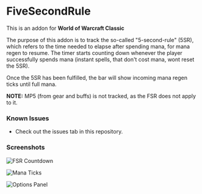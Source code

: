 # FiveSecondRule

This is an addon for **World of Warcraft Classic**

The purpose of this addon is to track the so-called "5-second-rule" (5SR), which refers to the time needed to elapse after spending mana, for mana regen to resume.
The timer starts counting down whenever the player successfully spends mana (instant spells, that don't cost mana, wont reset the 5SR).

Once the 5SR has been fulfilled, the bar will show incoming mana regen ticks until full mana.

**NOTE:** MP5 (from gear and buffs) is not tracked, as the FSR does not apply to it.

### Known Issues

- Check out the issues tab in this repository.

### Screenshots

![FSR Countdown](https://www.warcrafttavern.com/wp-content/uploads/2019/05/Screenshot-2019-09-25-at-00.10.45.png)

![Mana Ticks](https://www.warcrafttavern.com/wp-content/uploads/2019/05/Screenshot-2019-09-25-at-00.10.51.png)

![Options Panel](https://www.warcrafttavern.com/wp-content/uploads/2019/05/Screenshot-2019-09-25-at-00.12.08.png)

